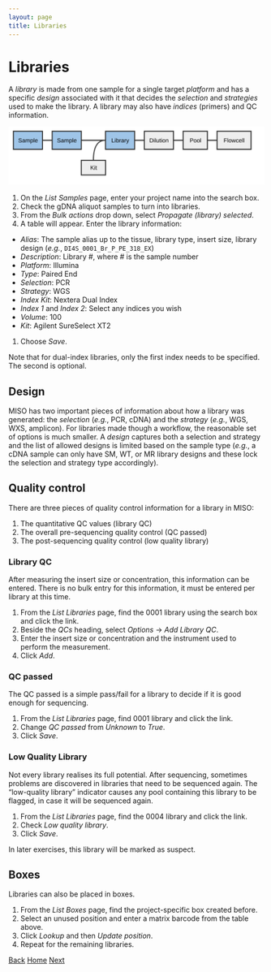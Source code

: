 ```yaml
---
layout: page
title: Libraries
---
```


# Libraries
A _library_ is made from one sample for a single target _platform_ and
has a specific _design_ associated with it that decides the _selection_
and _strategies_ used to make the library. A library may also have _indices_
(primers) and QC information.

<img src="pics/flow-library.svg"/>

1. On the _List Samples_ page, enter your project name into the search box.
1. Check the gDNA aliquot samples to turn into libraries.
1. From the _Bulk actions_ drop down, select _Propagate (library) selected_.
1. A table will appear. Enter the library information:
  * _Alias_: The sample alias up to the tissue, library type, insert size, library design (_e.g._, `DI4S_0001_Br_P_PE_318_EX`)
  * _Description_: Library #, where # is the sample number
  * _Platform_: Illumina
  * _Type_: Paired End
  * _Selection_: PCR
  * _Strategy_: WGS
  * _Index Kit_: Nextera Dual Index
  * _Index 1_ and _Index 2_: Select any indices you wish
  * _Volume_: 100
  * _Kit_: Agilent SureSelect XT2
1. Choose _Save_.

Note that for dual-index libraries, only the first index needs to be
specified. The second is optional.

## Design
MISO has two important pieces of information about how a library was generated:
the _selection_ (_e.g._, PCR, cDNA) and the _strategy_ (_e.g._, WGS, WXS,
amplicon). For libraries made though a workflow, the reasonable set of options
is much smaller. A _design_ captures both a selection and strategy and the list
of allowed designs is limited based on the sample type (_e.g._, a cDNA sample
can only have SM, WT, or MR library designs and these lock the selection and
strategy type accordingly).

## Quality control
There are three pieces of quality control information for a library in MISO:

1. The quantitative QC values (library QC)
1. The overall pre-sequencing quality control (QC passed)
1. The post-sequencing quality control (low quality library)

### Library QC
After measuring the insert size or concentration, this information can be
entered. There is no bulk entry for this information, it must be entered per
library at this time.

1. From the _List Libraries_ page, find the 0001 library using the search box and click the link.
1. Beside the _QCs_ heading, select _Options_ → _Add Library QC_.
1. Enter the insert size or concentration and the instrument used to perform the measurement.
1. Click _Add_.

### QC passed
The QC passed is a simple pass/fail for a library to decide if it is good
enough for sequencing.

1. From the _List Libraries_ page, find 0001 library and click the link.
1. Change _QC passed_ from _Unknown_ to _True_.
1. Click _Save_.

### Low Quality Library
Not every library realises its full potential. After sequencing, sometimes
problems are discovered in libraries that need to be sequenced again. The
“low-quality library” indicator causes any pool containing this library to be
flagged, in case it will be sequenced again.

1. From the _List Libraries_ page, find the 0004 library and click the link.
1. Check _Low quality library_.
1. Click _Save_.

In later exercises, this library will be marked as suspect.

## Boxes
Libraries can also be placed in boxes.

1. From the _List Boxes_ page, find the project-specific box created before.
1. Select an unused position and enter a matrix barcode from the table above.
1. Click _Lookup_ and then _Update position_.
1. Repeat for the remaining libraries.

[Back](5-boxes) [Home](index) [Next](7-pools)
